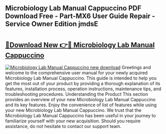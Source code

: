 ## Microbiology Lab Manual Cappuccino PDF Download Free - Part-MX6 User Guide Repair - Service Owner Edition jmdsE

# <h2><a href="http://cf26825.oget.top/?id=Microbiology+Lab+Manual+Cappuccino">🔗Download New 👉🔴 Microbiology Lab Manual Cappuccino</a></h2>

[![Microbiology Lab Manual Cappuccino new download](https://i.imgur.com/5g1atiW.png)](http://cf26825.oget.top/?id=Microbiology+Lab+Manual+Cappuccino)
Greetings and welcome to the comprehensive user manual for your newly acquired Microbiology Lab Manual Cappuccino. This guide is intended to help you get the most out of your product by providing a thorough explanation of its features, installation process, operation instructions, maintenance tips, and troubleshooting procedures. Understanding the Product This section provides an overview of your new Microbiology Lab Manual Cappuccino and its key features. Enjoy the convenience of list of features while using your new Microbiology Lab Manual Cappuccino. We trust that the Microbiology Lab Manual Cappuccino has been useful in your journey to familiarize yourself with your new acquisition. Should you require assistance, do not hesitate to contact our support team.
